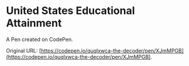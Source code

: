 # United States Educational Attainment

A Pen created on CodePen.

Original URL: [https://codepen.io/quqlxwca-the-decoder/pen/XJmMPGB](https://codepen.io/quqlxwca-the-decoder/pen/XJmMPGB).

